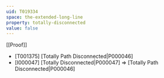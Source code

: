 ```yaml
---
uid: T019334
space: the-extended-long-line
property: totally-disconnected
value: false
---
```

[[Proof]]

* [T001375] [Totally Path Disconnected|P000046]
* [I000047] [Totally Disconnected|P000047] => [Totally Path Disconnected|P000046]

